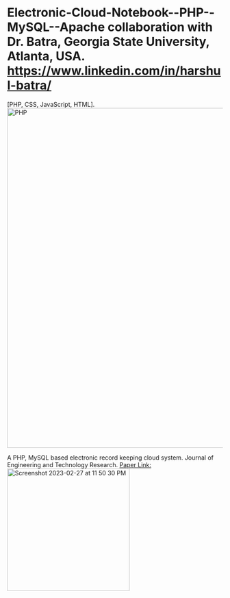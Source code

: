 # Electronic-Cloud-Notebook--PHP--MySQL--Apache collaboration with Dr. Batra, Georgia State University, Atlanta, USA. https://www.linkedin.com/in/harshul-batra/
[PHP, CSS, JavaScript, HTML].
<img width="794" alt="PHP" src="https://github.com/spawar2/Electronic-Cloud-Notebook--PHP--MySQL--Apache/assets/25118302/e853ca5f-2dfa-4cd5-8116-aa6af1a90922">

A PHP, MySQL based electronic record keeping cloud system.
Journal of Engineering and Technology Research. [Paper Link:](https://academicjournals.org/journal/JETR/article-abstract/3E747E956778)
<img width="286" alt="Screenshot 2023-02-27 at 11 50 30 PM" src="https://user-images.githubusercontent.com/25118302/221758569-b7857eb5-e69b-4be3-aa38-daba47c2ece1.png">

